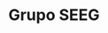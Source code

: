 ---
title: "Grupo SEEG"
description: "Corporate website for a company located in Guatemala. This development helped them increase their online presence with a modern responsive design"
image: "./img/projects/grupo-seeg.png"
sourceCode: "N/A"
liveDemo: "https://gruposeeg.com"
order: 8
---